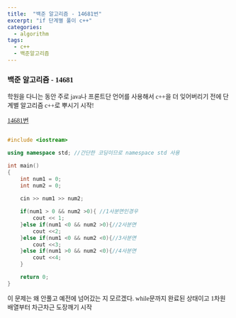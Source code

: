```yaml
---
title:  "백준 알고리즘 - 14681번"
excerpt: "if 단계별 풀이 c++"
categories: 
  - algorithm
tags:
  - c++
  - 백준알고리즘
---
```


<style>
@font-face { font-family: 'IBMPlexSansKR-Regular';
   src: url('https://cdn.jsdelivr.net/gh/projectnoonnu/noonfonts_20-07@1.0/IBMPlexSansKR-Regular.woff') format('woff'); font-weight: normal; font-style: normal; }
body, a{
font-family: 'IBMPlexSansKR-Regular';
}
</style>

<h3>백준 알고리즘 - 14681</h3>

<p>학원을 다니는 동안 주로 java나 프론트단 언어를 사용해서 c++을 더 잊어버리기 전에 단계별 알고리즘 c++로 뿌시기 시작! </p>

<a href="https://www.acmicpc.net/problem/14681">14681번</a>

```c++

#include <iostream>

using namespace std; //간단한 코딩이므로 namespace std 사용

int main()
{
    int num1 = 0;
    int num2 = 0;
    
    cin >> num1 >> num2; 

    if(num1 > 0 && num2 >0){ //1사분면인경우
        cout << 1;
    }else if(num1 <0 && num2 >0){//2사분면
        cout <<2;
    }else if(num1 <0 && num2 <0){//3사분면
        cout <<3;
    }else if(num1 >0 && num2 <0){//4사분면
        cout <<4;
    }

    return 0;
}

```

<p>이 문제는 왜 안풀고 예전에 넘어갔는 지 모르겠다. while문까지 완료된 상태이고 1차원 배열부터 차근차근 도장깨기 시작</p>
